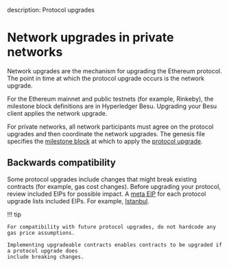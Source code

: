 description: Protocol upgrades
<!--- END of page meta data -->

# Network upgrades in private networks

Network upgrades are the mechanism for upgrading the Ethereum protocol. The point in time at which
the protocol upgrade occurs is the network upgrade.

For the Ethereum mainnet and public testnets (for example, Rinkeby), the milestone block
definitions are in Hyperledger Besu. Upgrading your Besu client applies the network upgrade.

For private networks, all network participants must agree on the protocol upgrades and then
coordinate the network upgrades. The genesis file specifies the
[milestone block](../Reference/Config-Items.md#milestone-blocks) at which to apply the
[protocol upgrade](../HowTo/Upgrade/Upgrade-Protocol.md).

## Backwards compatibility

Some protocol upgrades include changes that might break existing contracts (for example, gas cost
changes). Before upgrading your protocol, review included EIPs for possible impact. A
[meta EIP](https://eips.ethereum.org/meta) for each protocol upgrade lists included EIPs. For
example, [Istanbul](https://eips.ethereum.org/EIPS/eip-1679).

!!! tip

    For compatibility with future protocol upgrades, do not hardcode any gas price assumptions.

    Implementing upgradeable contracts enables contracts to be upgraded if a protocol upgrade does
    include breaking changes.
